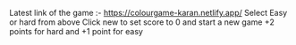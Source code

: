 Latest link of the game :- https://colourgame-karan.netlify.app/
Select Easy or hard from above
Click new to set score to 0 and start a new game
+2 points for hard and +1 point for easy
